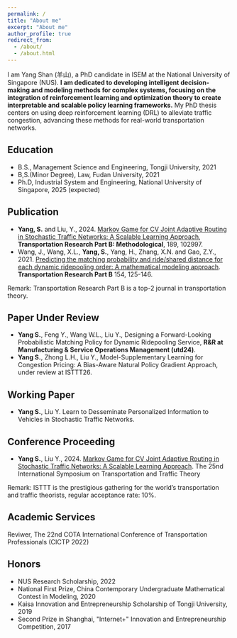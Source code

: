 ```yaml
---
permalink: /
title: "About me"
excerpt: "About me"
author_profile: true
redirect_from: 
  - /about/
  - /about.html
---
```


I am Yang Shan (羊山), a PhD candidate in ISEM at the National University of Singapore (NUS). **I am dedicated to developing intelligent decision-making and modeling methods for complex systems, focusing on the integration of reinforcement learning and optimization theory to create interpretable and scalable policy learning frameworks.** My PhD thesis centers on using deep reinforcement learning (DRL) to alleviate traffic congestion, advancing these methods for real-world transportation networks. 

Education
------
* B.S., Management Science and Engineering, Tongji University, 2021
* B,S.(Minor Degree), Law, Fudan University, 2021
* Ph.D, Industrial System and Engineering, National University of Singapore, 2025 (expected)

Publication
------
* **Yang, S.** and Liu, Y., 2024. [Markov Game for CV Joint Adaptive Routing in Stochastic Traffic Networks: A Scalable Learning Approach](https://www.sciencedirect.com/science/article/abs/pii/S0191261524001218), **Transportation Research Part B: Methodological**, 189, 102997. 
* Wang, J., Wang, X.L., **Yang, S.**, Yang, H., Zhang, X.N. and Gao, Z.Y., 2021. [Predicting the matching probability and ride/shared distance for each dynamic ridepooling order: A mathematical modeling approach](https://www.sciencedirect.com/science/article/pii/S0191261521001880). **Transportation Research Part B** 154, 125-146.

Remark: Transportation Research Part B is a top-2 journal in transportation theory.

Paper Under Review
------
* **Yang S.**, Feng Y., Wang W.L., Liu Y., Designing a Forward-Looking Probabilistic Matching Policy for Dynamic Ridepooling Service, **R&R at Manufacturing & Service Operations Management (utd24)**. 
* **Yang S.**, Zhong L.H., Liu Y., Model-Supplementary Learning for Congestion Pricing: A Bias-Aware Natural Policy Gradient Approach, under review at ISTTT26.

Working Paper
------
* **Yang S.**, Liu Y. Learn to Desseminate Personalized Information to Vehicles in Stochastic Traffic Networks. 

Conference Proceeding
------
* **Yang S.**, Liu Y., 2024. [Markov Game for CV Joint Adaptive Routing in Stochastic Traffic Networks: A Scalable Learning Approach](https://www.researchgate.net/publication/380759912_Markov_Game_for_CV_Joint_Adaptive_Routing_in_Stochastic_Traffic_Networks_A_Scalable_Learning_Approach). The 25nd International Symposium on Transportation and Traffic Theory

Remark: ISTTT is the prestigious gathering for the world’s transportation and traffic theorists, regular acceptance rate: 10%.

Academic Services
------
Reviwer, The 22nd COTA International Conference of Transportation Professionals (CICTP 2022)

Honors
------
* NUS Research Scholarship, 2022
* National First Prize, China Contemporary Undergraduate Mathematical Contest in Modeling, 2020
* Kaisa Innovation and Entrepreneurship Scholarship of Tongji University, 2019
* Second Prize in Shanghai, "Internet+" Innovation and Entrepreneurship Competition, 2017
